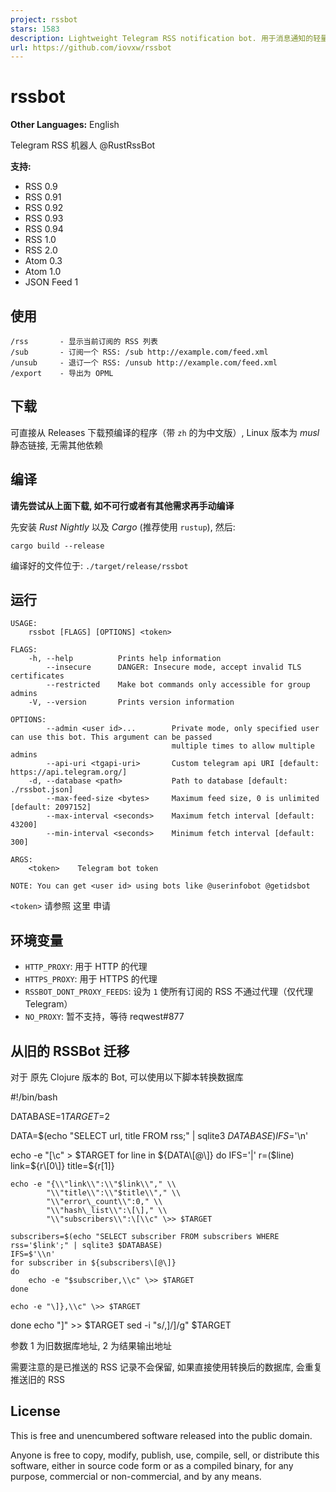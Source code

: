```yaml
---
project: rssbot
stars: 1583
description: Lightweight Telegram RSS notification bot. 用于消息通知的轻量级 Telegram RSS 机器人
url: https://github.com/iovxw/rssbot
---
```


rssbot
======

**Other Languages:** English

Telegram RSS 机器人 @RustRssBot

**支持:**

-   RSS 0.9
-   RSS 0.91
-   RSS 0.92
-   RSS 0.93
-   RSS 0.94
-   RSS 1.0
-   RSS 2.0
-   Atom 0.3
-   Atom 1.0
-   JSON Feed 1

使用
--

```
/rss       - 显示当前订阅的 RSS 列表
/sub       - 订阅一个 RSS: /sub http://example.com/feed.xml
/unsub     - 退订一个 RSS: /unsub http://example.com/feed.xml
/export    - 导出为 OPML
```

下载
--

可直接从 Releases 下载预编译的程序（带 `zh` 的为中文版）, Linux 版本为 _musl_ 静态链接, 无需其他依赖

编译
--

**请先尝试从上面下载, 如不可行或者有其他需求再手动编译**

先安装 _Rust Nightly_ 以及 _Cargo_ (推荐使用 `rustup`), 然后:

```
cargo build --release
```

编译好的文件位于: `./target/release/rssbot`

运行
--

```
USAGE:
    rssbot [FLAGS] [OPTIONS] <token>

FLAGS:
    -h, --help          Prints help information
        --insecure      DANGER: Insecure mode, accept invalid TLS certificates
        --restricted    Make bot commands only accessible for group admins
    -V, --version       Prints version information

OPTIONS:
        --admin <user id>...        Private mode, only specified user can use this bot. This argument can be passed
                                    multiple times to allow multiple admins
        --api-uri <tgapi-uri>       Custom telegram api URI [default: https://api.telegram.org/]
    -d, --database <path>           Path to database [default: ./rssbot.json]
        --max-feed-size <bytes>     Maximum feed size, 0 is unlimited [default: 2097152]
        --max-interval <seconds>    Maximum fetch interval [default: 43200]
        --min-interval <seconds>    Minimum fetch interval [default: 300]

ARGS:
    <token>    Telegram bot token

NOTE: You can get <user id> using bots like @userinfobot @getidsbot
```

`<token>` 请参照 这里 申请

环境变量
----

-   `HTTP_PROXY`: 用于 HTTP 的代理
-   `HTTPS_PROXY`: 用于 HTTPS 的代理
-   `RSSBOT_DONT_PROXY_FEEDS`: 设为 `1` 使所有订阅的 RSS 不通过代理（仅代理 Telegram）
-   `NO_PROXY`: 暂不支持，等待 reqwest#877

从旧的 RSSBot 迁移
-------------

对于 原先 Clojure 版本的 Bot, 可以使用以下脚本转换数据库

#!/bin/bash

DATABASE=$1
TARGET=$2

DATA=$(echo "SELECT url, title FROM rss;" | sqlite3 $DATABASE)
IFS=$'\\n'

echo -e "\[\\c" \> $TARGET
for line in ${DATA\[@\]}
do
    IFS='|'
    r=($line)
    link=${r\[0\]}
    title=${r\[1\]}

    echo -e "{\\"link\\":\\"$link\\"," \\
            "\\"title\\":\\"$title\\"," \\
            "\\"error\_count\\":0," \\
            "\\"hash\_list\\":\[\]," \\
            "\\"subscribers\\":\[\\c" \>> $TARGET

    subscribers=$(echo "SELECT subscriber FROM subscribers WHERE rss='$link';" | sqlite3 $DATABASE)
    IFS=$'\\n'
    for subscriber in ${subscribers\[@\]}
    do
        echo -e "$subscriber,\\c" \>> $TARGET
    done

    echo -e "\]},\\c" \>> $TARGET
done
echo "\]" \>> $TARGET
sed -i "s/,\]/\]/g" $TARGET

参数 1 为旧数据库地址, 2 为结果输出地址

需要注意的是已推送的 RSS 记录不会保留, 如果直接使用转换后的数据库, 会重复推送旧的 RSS

License
-------

This is free and unencumbered software released into the public domain.

Anyone is free to copy, modify, publish, use, compile, sell, or distribute this software, either in source code form or as a compiled binary, for any purpose, commercial or non-commercial, and by any means.
